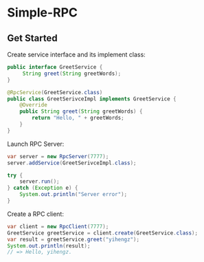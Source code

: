 Simple-RPC
====

## Get Started
Create service interface and its implement class:
```java
public interface GreetService {
     String greet(String greetWords);
}

@RpcService(GreetService.class)
public class GreetSerivceImpl implements GreetService {
    @Override
    public String greet(String greetWords) {
        return "Hello, " + greetWords;
    }
}
``` 


Launch RPC Server:
```java
var server = new RpcServer(7777);
server.addService(GreetSerivceImpl.class);

try {
    server.run();
} catch (Exception e) {
    System.out.println("Server error");
}
``` 

Create a RPC client:
```java
var client = new RpcClient(7777);
GreetService greetService = client.create(GreetService.class);
var result = greetService.greet("yihengz");
System.out.println(result);
// => Hello, yihengz.
```



